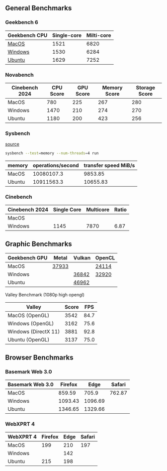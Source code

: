 ## General Benchmarks

### Geekbench 6

| Geekbench CPU                                           | Single-core | Milti-core |
| ------------------------------------------------------- | ----------- | ---------- |
| [MacOS](https://browser.geekbench.com/v6/cpu/9332803)   | 1521        | 6820       |
| [Windows](https://browser.geekbench.com/v6/cpu/9390869) | 1530        | 6284       |
| [Ubuntu](https://browser.geekbench.com/v6/cpu/9340751)  | 1629        | 7252       |

### Novabench
| Cinebench 2024 | CPU Score | GPU Score | Memory Score | Storage Score |
| -------------- | --------- | --------- | ------------ | ------------- | 
| MacOS          | 780       | 225       | 267          | 280           | 
| Windows        | 1470      | 210       | 274          | 270           | 
| Ubuntu         | 1180      | 200       | 423          | 256           | 

### Sysbench
[source](https://wiki.gentoo.org/wiki/Sysbench)

```bash
sysbench --test=memory --num-threads=4 run
```

| memory  | operations/second | transfer speed MiB/s | 
| ------- | ----------------- | -------------------- | 
| MacOS   | 10080107.3        | 9853.85              |
| Ubuntu  | 10911563.3        | 10655.83             |

### Cinebench
| Cinebench 2024 | Single Core | Multicore | Ratio |
| -------------- | ----------- | --------- | ----- |
| MacOS          |             |           |       |
| Windows        | 1145        | 7870      | 6.87  |

## Graphic Benchmarks

| Geekbench GPU | Metal      | Vulkan     | OpenCL     | 
| ------------- | ---------- | ---------- | --------------------------------------------------------- |
| MacOS         | [37933](https://browser.geekbench.com/v6/compute/3289995)              |            | [24114](https://browser.geekbench.com/v6/compute/3289934) |
| Windows       |            | [36842](https://browser.geekbench.com/v6/compute/3308764)              | [32920](https://browser.geekbench.com/v6/compute/3308755) |
| Ubuntu        |            | [46962](https://browser.geekbench.com/v6/compute/3292510) |            |

Valley Benchmark (1080p high opengl) 

| Valley               | Score | FPS   | 
| -------------------- | ----- | ----- | 
| MacOS (OpenGL)       | 3542  | 84.7  |
| Windows (OpenGL)     | 3162  | 75.6  |
| Windows (DirectX 11) | 3881  | 92.8  |
| Ubuntu (OpenGL)      | 3137  | 75.0  |


## Browser Benchmarks 

### Basemark Web 3.0

| Basemark Web 3.0 | Firefox | Edge    | Safari   |
| ---------------- | ------- | ------- | -------- |
| MacOS            | 859.59  | 705.9   | 762.87   |
| Windows          | 1093.43 | 1096.69 |          |
| Ubuntu           | 1346.65 | 1329.66 |          |

### WebXPRT 4

| WebXPRT 4        | Firefox | Edge    | Safari   |
| ---------------- | ------- | ------- | -------- |
| MacOS            | 199     | 210     | 197      |
| Windows          |         | 142     |          |
| Ubuntu           | 215     | 198     |          |
